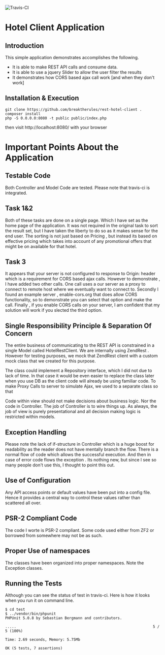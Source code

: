 ![Travis-CI](https://travis-ci.org/breaktherules/rest-hotel-client.svg?branch=rc-2015-11-09)

Hotel Client Application
=======================

Introduction
------------
This simple application demonstrates accomplishes the following.
* It is able to make REST API calls and consume data.
* It is able to use a jquery Slider to allow the user filter the results
* It demonstrates how CORS based ajax call work [and when they don't work]

Installation & Execution
------------
```
git clone https://github.com/breaktherules/rest-hotel-client .
composer install
php -S 0.0.0.0:8080 -t public public/index.php
```


then visit http://localhost:8080/ with your browser


Important Points About the Application
======================================

Testable Code
-------------
Both Controller and Model Code are tested. Please note that travis-ci is integrated.

Task 1&2
--------
Both of these tasks are done on a single page. Which I have set as the home page of the application. It was not required in the original task to sort the result set, but I have taken the liberty to do so as it makes sense for the end user.
The sorting is not just based on Pricing , but instead its based on effective pricing which takes into account of any promotional offers that might be on available for that hotel.

Task 3
-------
It appears that your server is not configured to response to Origin: header which is a requirement for CORS based ajax calls. However to demonstrate , I have added two other calls. One call uses a our server as a proxy to connect to remote host where we eventually want to connect to.
Secondly I found an example server , enable-cors.org  that does allow CORS functionality, so to demonstrate you can select that option and make the call. 
Finally , if you enable CORS calls on your server, I am confident that my solution will work if you slected the third option.

Single Responsibility Principle & Separation Of Concern
-------------------------------------------------------
The entire business of communicating to the REST API is constrained in a single Model called HotelRestClient. We are internally using ZendRest . However for testing purposes, we mock that ZendRest client with a custom mock class that we created for this purpose.

The class could implement a Repository interface, which I did not due to lack of time. In that case it would be even easier to replace the class later when you use DB as the client code will already be using familiar code.
To make Proxy Calls to server to simulate Ajax, we used to a separate class so that

Code within view should not make decisions about business logic. Nor the code in Controller. The job of Controller is to wire things up.
As always, the job of view is purely presentational and all decision making logic is restricted within models.


Exception Handling
-------------------
Please note the lack of if-structure in Controller which is a huge boost for readability as the reader does not have mentally branch the flow.
There is a normal flow of code which allows the successful execution. And then in case of error code flows the exception .
Its nothing new, but since I see so many people don't use this, I thought to point this out.


Use of Configuration
--------------------
Any API access points or default values have been put into a config file. Hence it provides a central way to control these values rather than scattered all over.

PSR-2 Compliant Code
--------------------
The code I worte is PSR-2 compliant. Some code used either from ZF2 or borrowed from somewhere may not be as such.

Proper Use of namespaces
-----------------------
The classes have been organized into proper namespaces. Note the Exception classes.


Running the Tests
-----------------
Although you can see the status of test in travis-ci. Here is how it looks when you run it on command line.

```
$ cd test
$ ../vendor/bin/phpunit
PHPUnit 5.0.8 by Sebastian Bergmann and contributors.

.....                                                              5 / 5 (100%)

Time: 2.69 seconds, Memory: 5.75Mb

OK (5 tests, 7 assertions)
```
